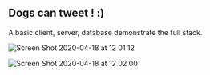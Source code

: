 ## Dogs can tweet ! :)

A basic client, server, database demonstrate the full stack.

![Screen Shot 2020-04-18 at 12 01 12](https://user-images.githubusercontent.com/52782215/79633370-bd907200-816d-11ea-9a41-ea84e79adc98.png)


![Screen Shot 2020-04-18 at 12 02 00](https://user-images.githubusercontent.com/52782215/79633371-c5501680-816d-11ea-94bb-18342432352c.png)
